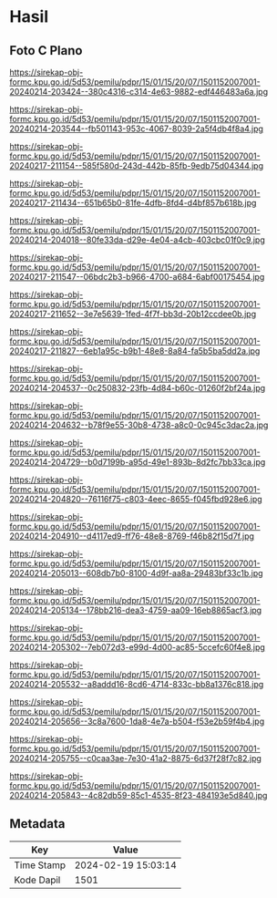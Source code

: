 # Hasil

## Foto C Plano

https://sirekap-obj-formc.kpu.go.id/5d53/pemilu/pdpr/15/01/15/20/07/1501152007001-20240214-203424--380c4316-c314-4e63-9882-edf446483a6a.jpg

https://sirekap-obj-formc.kpu.go.id/5d53/pemilu/pdpr/15/01/15/20/07/1501152007001-20240214-203544--fb501143-953c-4067-8039-2a5f4db4f8a4.jpg

https://sirekap-obj-formc.kpu.go.id/5d53/pemilu/pdpr/15/01/15/20/07/1501152007001-20240217-211154--585f580d-243d-442b-85fb-9edb75d04344.jpg

https://sirekap-obj-formc.kpu.go.id/5d53/pemilu/pdpr/15/01/15/20/07/1501152007001-20240217-211434--651b65b0-81fe-4dfb-8fd4-d4bf857b618b.jpg

https://sirekap-obj-formc.kpu.go.id/5d53/pemilu/pdpr/15/01/15/20/07/1501152007001-20240214-204018--80fe33da-d29e-4e04-a4cb-403cbc01f0c9.jpg

https://sirekap-obj-formc.kpu.go.id/5d53/pemilu/pdpr/15/01/15/20/07/1501152007001-20240217-211547--06bdc2b3-b966-4700-a684-6abf00175454.jpg

https://sirekap-obj-formc.kpu.go.id/5d53/pemilu/pdpr/15/01/15/20/07/1501152007001-20240217-211652--3e7e5639-1fed-4f7f-bb3d-20b12ccdee0b.jpg

https://sirekap-obj-formc.kpu.go.id/5d53/pemilu/pdpr/15/01/15/20/07/1501152007001-20240217-211827--6eb1a95c-b9b1-48e8-8a84-fa5b5ba5dd2a.jpg

https://sirekap-obj-formc.kpu.go.id/5d53/pemilu/pdpr/15/01/15/20/07/1501152007001-20240214-204537--0c250832-23fb-4d84-b60c-01260f2bf24a.jpg

https://sirekap-obj-formc.kpu.go.id/5d53/pemilu/pdpr/15/01/15/20/07/1501152007001-20240214-204632--b78f9e55-30b8-4738-a8c0-0c945c3dac2a.jpg

https://sirekap-obj-formc.kpu.go.id/5d53/pemilu/pdpr/15/01/15/20/07/1501152007001-20240214-204729--b0d7199b-a95d-49e1-893b-8d2fc7bb33ca.jpg

https://sirekap-obj-formc.kpu.go.id/5d53/pemilu/pdpr/15/01/15/20/07/1501152007001-20240214-204820--76116f75-c803-4eec-8655-f045fbd928e6.jpg

https://sirekap-obj-formc.kpu.go.id/5d53/pemilu/pdpr/15/01/15/20/07/1501152007001-20240214-204910--d4117ed9-ff76-48e8-8769-f46b82f15d7f.jpg

https://sirekap-obj-formc.kpu.go.id/5d53/pemilu/pdpr/15/01/15/20/07/1501152007001-20240214-205013--608db7b0-8100-4d9f-aa8a-29483bf33c1b.jpg

https://sirekap-obj-formc.kpu.go.id/5d53/pemilu/pdpr/15/01/15/20/07/1501152007001-20240214-205134--178bb216-dea3-4759-aa09-16eb8865acf3.jpg

https://sirekap-obj-formc.kpu.go.id/5d53/pemilu/pdpr/15/01/15/20/07/1501152007001-20240214-205302--7eb072d3-e99d-4d00-ac85-5ccefc60f4e8.jpg

https://sirekap-obj-formc.kpu.go.id/5d53/pemilu/pdpr/15/01/15/20/07/1501152007001-20240214-205532--a8addd16-8cd6-4714-833c-bb8a1376c818.jpg

https://sirekap-obj-formc.kpu.go.id/5d53/pemilu/pdpr/15/01/15/20/07/1501152007001-20240214-205656--3c8a7600-1da8-4e7a-b504-f53e2b59f4b4.jpg

https://sirekap-obj-formc.kpu.go.id/5d53/pemilu/pdpr/15/01/15/20/07/1501152007001-20240214-205755--c0caa3ae-7e30-41a2-8875-6d37f28f7c82.jpg

https://sirekap-obj-formc.kpu.go.id/5d53/pemilu/pdpr/15/01/15/20/07/1501152007001-20240214-205843--4c82db59-85c1-4535-8f23-484193e5d840.jpg


## Metadata

| Key        | Value               |
| ---------- | ------------------- |
| Time Stamp | 2024-02-19 15:03:14 |
| Kode Dapil | 1501                |



